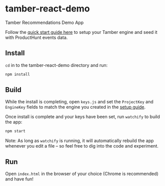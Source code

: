 # tamber-react-demo
Tamber Recommendations Demo App

Follow the [quick start guide here][quickstart] to setup your Tamber engine and seed it with ProductHunt events data.

## Install

`cd` in to the tamber-react-demo directory and run:

```sh
npm install
```

## Build

While the install is completing, open `keys.js` and set the `ProjectKey` and `EngineKey` fields to match the engine you created in the [setup guide][quickstart].

Once install is complete and your keys have been set, run `watchify` to build the app:

```sh
npm start
```
Note: As long as `watchify` is running, it will automatically rebuild the app whenever you edit a file – so feel free to dig into the code and experiment.

## Run

Open `index.html` in the browser of your choice (Chrome is recommended) and have fun!

[quickstart]: https://tamber.com/docs/start
